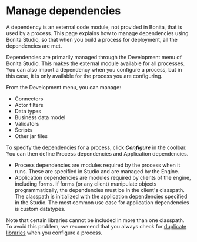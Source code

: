 # Manage dependencies

A dependency is an external code module, not provided in Bonita, that is used by a process. This page explains how to manage dependencies using
Bonita Studio, so that when you build a process for deployment, all the dependencies are met.

Dependencies are primarily managed through the Development menu of Bonita Studio. This makes the external module available for all processes.
You can also import a dependency when you configure a process, but in this case, it is only available for the process you are configuring.

From the Development menu, you can manage:

* Connectors
* Actor filters
* Data types
* Business data model
* Validators
* Scripts
* Other jar files

To specify the dependencies for a process, click **_Configure_** in the coolbar. You can then define Process dependencies and Application dependencies.

* Process dependencies are modules required by the process when it runs. These are specified in Studio and are managed by the Engine.
* Application dependencies are modules required by clients of the engine, including forms.
If forms (or any client) manipulate objects programmatically, the dependencies must be in the client's classpath.
The classpath is initialized with the application dependencies specified in the Studio. The most common use case for application dependencies is custom datatypes.

Note that certain libraries cannot be included in more than one classpath. To avoid this problem, we recommend that you always check for [duplicate libraries](manage-jar-files.md) when you configure a process.
